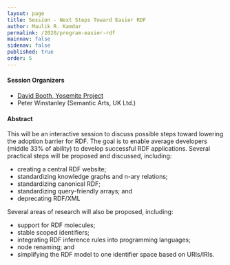 ```yaml
---
layout: page
title: Session - Next Steps Toward Easier RDF
author: Maulik R. Kamdar
permalink: /2020/program-easier-rdf
mainnav: false
sidenav: false
published: true
order: 5
---
```


#### Session Organizers
- [David Booth, Yosemite Project](http://dbooth.org/)
- Peter Winstanley (Semantic Arts, UK Ltd.)

#### Abstract

This will be an interactive session to discuss possible steps toward lowering the adoption barrier for RDF. The goal is to enable average developers (middle 33% of ability) to develop successful RDF applications. Several practical steps will be proposed and discussed, including:
- creating a central RDF website;
- standardizing knowledge graphs and n-ary relations;
- standardizing canonical RDF;
- standardizing query-friendly arrays; and
- deprecating RDF/XML

Several areas of research will also be proposed, including:
- support for RDF molecules;
- stable scoped identifiers;
- integrating RDF inference rules into programming languages;
- node renaming; and
- simplifying the RDF model to one identifier space based on URIs/IRIs.
